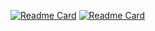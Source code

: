 <!-- Using the project https://github.com/anuraghazra/github-readme-stats to display my repos within a README -->

[![Readme Card](https://github-readme-stats.vercel.app/api/pin/?username=Nour-MK&repo=AURAK-CSCI-312-TuxTide\&show_owner=true)](https://github.com/Nour-MK/AURAK-CSCI-312-TuxTide)
[![Readme Card](https://github-readme-stats.vercel.app/api/pin/?username=Nour-MK&repo=AURAK-CSCI-499-Miles\&show_owner=true)](https://github.com/Nour-MK/AURAK-CSCI-499-Miles)
